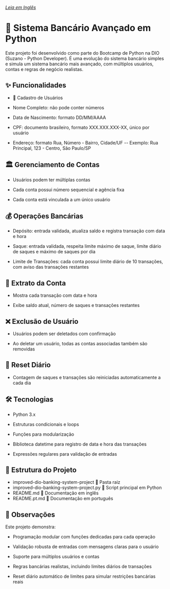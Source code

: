 *[Leia em Inglês](./README.md)*
# 🏦 Sistema Bancário Avançado em Python

Este projeto foi desenvolvido como parte do Bootcamp de Python na DIO (Suzano - Python Developer). É uma evolução do sistema bancário simples e simula um sistema bancário mais avançado, com múltiplos usuários, contas e regras de negócio realistas.

## ✨ Funcionalidades
  - 👥 Cadastro de Usuários

  - Nome Completo: não pode conter números

  - Data de Nascimento: formato DD/MM/AAAA

  - CPF: documento brasileiro, formato XXX.XXX.XXX-XX, único por usuário

  - Endereço: formato Rua, Número - Bairro, Cidade/UF
  -- Exemplo: Rua Principal, 123 - Centro, São Paulo/SP

## 🏛️ Gerenciamento de Contas

  - Usuários podem ter múltiplas contas

  - Cada conta possui número sequencial e agência fixa

  - Cada conta está vinculada a um único usuário

## 💰 Operações Bancárias

  - Depósito: entrada validada, atualiza saldo e registra transação com data e hora

  - Saque: entrada validada, respeita limite máximo de saque, limite diário de saques e máximo de saques por dia

  - Limite de Transações: cada conta possui limite diário de 10 transações, com aviso das transações restantes

## 📄 Extrato da Conta

  - Mostra cada transação com data e hora

  - Exibe saldo atual, número de saques e transações restantes

## ❌ Exclusão de Usuário

  - Usuários podem ser deletados com confirmação

  - Ao deletar um usuário, todas as contas associadas também são removidas

## 🔄 Reset Diário

  - Contagem de saques e transações são reiniciadas automaticamente a cada dia

## 🛠️ Tecnologias

  - Python 3.x

  - Estruturas condicionais e loops

  - Funções para modularização

  - Biblioteca datetime para registro de data e hora das transações

  - Expressões regulares para validação de entradas

## 📂 Estrutura do Projeto
  - improved-dio-banking-system-project 📁 Pasta raiz
  - improved-dio-banking-system-project.py 📝 Script principal em Python
  - README.md 📄 Documentação em inglês
  - README.pt.md 📄 Documentação em português

## 📝 Observações
Este projeto demonstra:

  - Programação modular com funções dedicadas para cada operação

  - Validação robusta de entradas com mensagens claras para o usuário

  - Suporte para múltiplos usuários e contas

  - Regras bancárias realistas, incluindo limites diários de transações

  - Reset diário automático de limites para simular restrições bancárias reais
